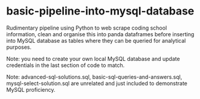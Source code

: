 # basic-pipeline-into-mysql-database
Rudimentary pipeline using Python to web scrape coding school information, clean and organise this into panda dataframes before inserting into MySQL database as tables where they can be queried for analytical purposes. 

Note: you need to create your own local MySQL database and update credentials in the last section of code to match. 

Note: advanced-sql-solutions.sql, basic-sql-queries-and-answers.sql, mysql-select-solution.sql are unrelated and just included to demonstrate MySQL proficiency. 


